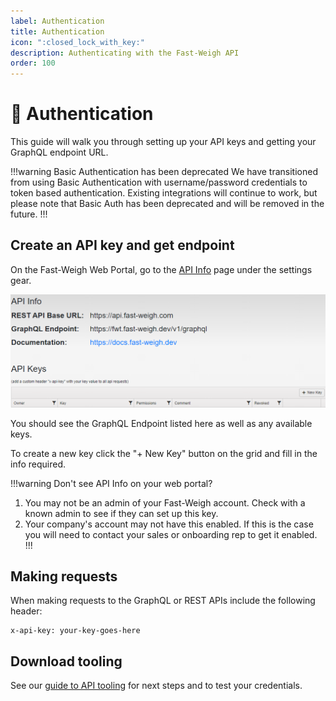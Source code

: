 ```yaml
---
label: Authentication
title: Authentication
icon: ":closed_lock_with_key:"
description: Authenticating with the Fast-Weigh API
order: 100
---
```


# :closed_lock_with_key: Authentication

This guide will walk you through setting up your API keys and getting your GraphQL endpoint URL.

!!!warning Basic Authentication has been deprecated
We have transitioned from using Basic Authentication with username/password credentials to token based authentication. Existing integrations will continue to work, but please note that Basic Auth has been deprecated and will be removed in the future.
!!!

## Create an API key and get endpoint 

On the Fast-Weigh Web Portal, go to the [API Info](https://portal.fast-weigh.com/APIInfo) page under the settings gear.

![](static/api-info.png)

You should see the GraphQL Endpoint listed here as well as any available keys.

To create a new key click the "+ New Key" button on the grid and fill in the info required.

!!!warning Don't see API Info on your web portal?
1) You may not be an admin of your Fast-Weigh account. Check with a known admin to see if they can set up this key.
2) Your company's account may not have this enabled. If this is the case you will need to contact your sales or onboarding rep to get it enabled.
!!!

## Making requests

When making requests to the GraphQL or REST APIs include the following header:

```
x-api-key: your-key-goes-here
```

## Download tooling

See our [guide to API tooling](/tooling) for next steps and to test your credentials.
